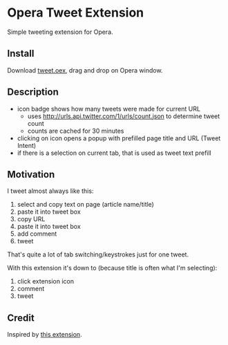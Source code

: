 Opera Tweet Extension
=====================

Simple tweeting extension for Opera. 

Install
-------

Download [tweet.oex](https://github.com/ezimir/OperaTweetExtension/raw/master/tweet.oex), drag and drop on Opera window.

Description
-----------
- icon badge shows how many tweets were made for current URL
    - uses http://urls.api.twitter.com/1/urls/count.json to determine tweet count
    - counts are cached for 30 minutes
- clicking on icon opens a popup with prefilled page title and URL (Tweet Intent)
- if there is a selection on current tab, that is used as tweet text prefill

Motivation
----------
I tweet almost always like this: 

1. select and copy text on page (article name/title)
2. paste it into tweet box
3. copy URL
4. paste it into tweet box
5. add comment
6. tweet

That's quite a lot of tab switching/keystrokes just for one tweet. 

With this extension it's down to (because title is often what I'm selecting):

1. click extension icon
2. comment
3. tweet

Credit
------
Inspired by [this extension](https://addons.opera.com/en/extensions/details/twitter-extension/).
